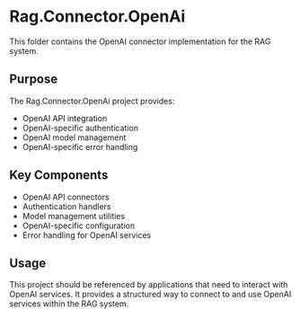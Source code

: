 # Rag.Connector.OpenAi

This folder contains the OpenAI connector implementation for the RAG system.

## Purpose

The Rag.Connector.OpenAi project provides:
- OpenAI API integration
- OpenAI-specific authentication
- OpenAI model management
- OpenAI-specific error handling

## Key Components

- OpenAI API connectors
- Authentication handlers
- Model management utilities
- OpenAI-specific configuration
- Error handling for OpenAI services

## Usage

This project should be referenced by applications that need to interact with OpenAI services. It provides a structured way to connect to and use OpenAI services within the RAG system. 
